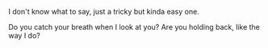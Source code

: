 I don't know what to say, just a tricky but kinda easy one.

Do you catch your breath when I look at you?
Are you holding back, like the way I do?
